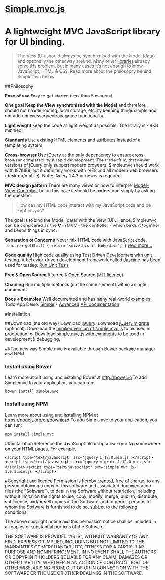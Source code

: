[Simple.mvc.js](//hammerbenjamin.com/simplemvc)
=========

A lightweight MVC JavaScript library for UI binding.
=========

> The View (UI) should always be synchronised with the Model (data) and optionally the other way around. Many other [libraries](//todomvc.com) already solve this problem, but in many cases it's not enough to know JavaScript, HTML & CSS. Read more about the philosophy behind Simple.mvc below.



##Philosophy

**Ease of use**
Easy to get started (less than 5 minutes).

**One goal**
**Keep the View synchronised with the Model** and therefore should not handle routing, local storage, etc. by keeping things simple and not add unnecessary/extravagance functionality. 

**Light weight**
Keep the code as light weight as possible. The library is ~8KB minified!

**Standards**
Use existing HTML elements and attributes instead of a templating system.

**Cross-browser**
Use jQuery as the only dependency to ensure cross-browser compatability & rapid development. The tradeoff is, that  newer versions of jQuery only support modern browsers. Simple.mvc should work with IE7&IE8, but it definitely works with >IE8 and all modern web browsers (desktop/mobile). Note: jQuery 1.4.3 or newer is required.

**MVC design pattern**
There are many views on how to interpret [Model-View-Controller](//en.wikipedia.org/wiki/Model%E2%80%93view%E2%80%93controller), but in this case it should be understood simply by asking the question:

> How can my HTML code interact with my JavaScript code and be kept in sync?

The goal is to bind the Model (data) with the View (UI). Hence, Simple.mvc can be considered as the **C** in MVC - the controller - which binds it together and keeps things in sync.

**Separation of Concerns**
Never mix HTML code with JavaScript code. 
`function getHtml() { return '<div>this is bad</div>'; }` 
[read more...](//en.wikipedia.org/wiki/Separation_of_concerns)

**Code quality**
High code quality using Test Driven Development with unit testing. A behavior-driven development framework called [Jasmine](//pivotal.github.com/jasmine) has been used for testing.
[Run Unit Tests](http://hammerbenjamin.com/simplemvc/simple.mvc.unit.test.html)

**Free & Open Source**
It's free & Open Source ([MIT licence](//opensource.org/licenses/MIT)).

**Chaining**
Run multiple methods (on the same element) within a single statement.

**Docs + Examples**
Well documented and has many real-world [examples](http://hammerbenjamin.com/simplemvc/examples). 
Todo App Demo: [Simple](http://hammerbenjamin.com/simplemvc/examples/todo/simple) - [Advanced](http://hammerbenjamin.com/simplemvc/examples/todo/advanced)
[API documentation](http://hammerbenjamin.com/simplemvc/docs)

#Installation

##Download (the old way)
Download [jQuery](//code.jquery.com/jquery-1.12.0.min.js).
Download [jQuery migrate](//code.jquery.com/jquery-migrate-1.2.1.min.js) (optional).
Download the [minified version of simple.mvc.js](//raw.github.com/bnji/simplemvc/master/simple.mvc.min.js) to be used in production.
or
Download [simple.mvc.js with comments](//raw.github.com/bnji/simplemvc/master/simple.mvc.js) to be used in development & debugging.

##The new way
Simple.mvc is available through Bower package manager and NPM.

### Install using Bower
Learn more about using and installing Bower at http://bower.io
To add Simplemvc to your application, you can run:

`bower install simple.mvc`

### Install using NPM
Learn more about using and installing NPM at https://nodejs.org/en/download
To add Simplemvc to your application, you can run:

`npm install simple.mvc`


##Installation
Reference the JavaScript file using a `<script>` tag somewhere on your HTML pages. For example,

`<script type='text/javascript' src='jquery-1.12.0.min.js'></script>`
`<script type='text/javascript' src='jquery-migrate-1.12.0.min.js'></script>`
`<script type='text/javascript' src='simple.mvc.js-1.0.1.min.js'></script>`

#Copyright and licence
Permission is hereby granted, free of charge, to any person obtaining a copy of this software and associated documentation files (the "Software"), to deal in the Software without restriction, including without limitation the rights to use, copy, modify, merge, publish, distribute, sublicense, and/or sell copies of the Software, and to permit persons to whom the Software is furnished to do so, subject to the following conditions:

The above copyright notice and this permission notice shall be included in all copies or substantial portions of the Software.

THE SOFTWARE IS PROVIDED "AS IS", WITHOUT WARRANTY OF ANY KIND, EXPRESS OR IMPLIED, INCLUDING BUT NOT LIMITED TO THE WARRANTIES OF MERCHANTABILITY, FITNESS FOR A PARTICULAR PURPOSE AND NONINFRINGEMENT. IN NO EVENT SHALL THE AUTHORS OR COPYRIGHT HOLDERS BE LIABLE FOR ANY CLAIM, DAMAGES OR OTHER LIABILITY, WHETHER IN AN ACTION OF CONTRACT, TORT OR OTHERWISE, ARISING FROM, OUT OF OR IN CONNECTION WITH THE SOFTWARE OR THE USE OR OTHER DEALINGS IN THE SOFTWARE.